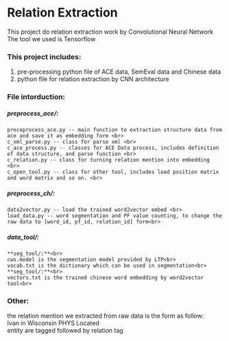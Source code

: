 # Relation Extraction
This project do relation extraction work by Convolutional Neural Network <br>
The tool we used is Tensorflow <br>

### This project includes: <br>
1. pre-processing python file of ACE data, SemEval data and Chinese data<br>
2. python file for relation extraction by CNN architecture <br>

### File intorduction: <br>
##### preprocess_ace/:<br>
    preceprocess_ace.py -- main function to extraction structure data from ace and save it as embedding form <br>
    c_xml_parse.py -- class for parse xml <br>
    c_ace_process.py -- classes for ACE Data process, includes definition of data structure, and parse function <br>
    c_relation.py -- class for turning relation mention into embedding <br>
    c_open_tool.py -- class for other tool, includes load position matrix and word matrix and so on. <br>
##### preprocess_ch/:<br>
    data2vector.py -- load the trained word2vector embed <br>
    load_data.py -- word segmentation and PF value counting, to change the raw data to [word_id, pf_id, relation_id] form<br>
##### data_tool/:<br>
    **seg_tool/:**<br>
    cws.model is the segmentation model provided by LTP<br>
    vocab.txt is the dictionary which can be used in segmentation<br>
    **seg_tool/:**<br>
    vectors.txt is the trained chinese word embedding by word2vector tool<br>


### Other: <br>
the relation mention we extracted from raw data is the form as follow: <br>
<e1>Ivan</e1> in <e2>Wisconsin</e2>	PHYS	Located <br>
entity are tagged followed by relation tag <br>



